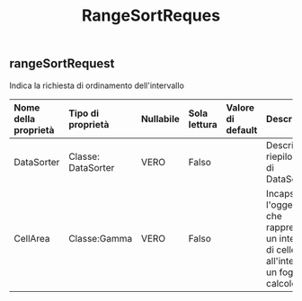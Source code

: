 ﻿---
title: RangeSortReques
second_title: Aspose.Cells Cloud Documen
type: docs
url: /it/specification/model/rangesortrequest/
description: "Aspose.Cells Specifica del modello cloud: RangeSortRequest. Gestisci facilmente Excel e altri fogli di calcolo con funzionalità come apertura, generazione, modifica, divisione, unione, confronto e conversione"
kwords: Excel, Office, Foglio di calcolo, Cloud REST API, RangeSortRequest
weight: 50
---
## **rangeSortRequest**

 Indica la richiesta di ordinamento dell'intervallo

| Nome della proprietà| Tipo di proprietà| Nullabile| Sola lettura| Valore di default| Descrizione|
|:- |:- |:- |:- |:- |:- |
| DataSorter| Classe: DataSorter| VERO| Falso|| Descrizione riepilogativa di DataSorter.|
| CellArea| Classe:Gamma| VERO| Falso|| Incapsula l'oggetto che rappresenta un intervallo di celle all'interno di un foglio di calcolo.|

